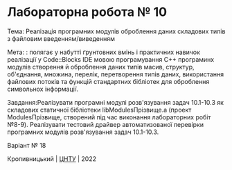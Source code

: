 ﻿# Лабораторна робота № 10

Тема: Реалізація програмних модулів оброблення даних складових типів з файловим введенням/виведенням

Мета: : полягає у набутті ґрунтовних вмінь і практичних навичок реалізації у Code::Blocks IDE мовою програмування C++ програминх модулів створення й оброблення даних типів масив, структур, об'єднання, множина, перелік, перетворення типів даних, використання файлових потоків та функцій стандартних бібліотек для оброблення символьнох інформації.

Завдання:Реалізувати програмні модулі розв'язування задач 10.1-10.3 як складових статичної бібліотеки libModulesПрізвище.a (проект ModulesПрізвище, створений під час виконання лабораторних робіт №8-9). Реалізувати тестовий драйвер автоматизованої перевірки програмних модулів розв'язування задач 10.1-10.3.

Варіант № 18


Кропивницький | <a href="http://www.kntu.kr.ua/">ЦНТУ</a> | 2022